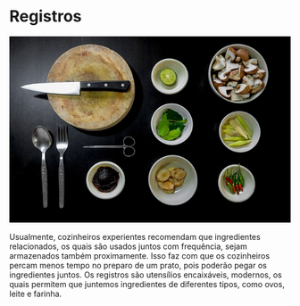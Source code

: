 # Registros

![](../assets/registro.jpg)

Usualmente, cozinheiros experientes recomendam que ingredientes relacionados, os quais são usados juntos com frequência, sejam armazenados também proximamente. Isso faz com que os cozinheiros percam menos tempo no preparo de um prato, pois poderão pegar os ingredientes juntos. Os registros são utensílios encaixáveis, modernos, os quais permitem que juntemos ingredientes de diferentes tipos, como ovos, leite e farinha.
